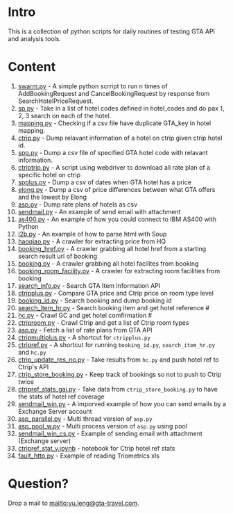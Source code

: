# Intro

This is a collection of python scripts for daily routines of testing GTA API and analysis tools.

# Content

1. [swarm.py](#swarm) - A simple python scrript to run n times of AddBookingRequest and CancelBookingRequest by response from SearchHotelPriceRequest.
2. [sp.py](#sp) - Take in a list of hotel codes defined in hotel_codes and do pax 1, 2, 3 search on each of the hotel. 
3. [mapping.py](#mapping) - Checking if a csv file have duplicate GTA_key in hotel mapping.
4. [ctrip.py](#ctrip) - Dump relavant information of a hotel on ctrip given ctrip hotel id.
5. [spp.py](#spp) - Dump a csv file of specified GTA hotel code with relavant information.
6. [ctriptrip.py](#ctriptrip) - A script using webdriver to download all rate plan of a specific hotel on ctrip
7. [spplus.py](#spplus) - Dump a csv of dates when GTA hotel has a price 
8. [elong.py](#elong) - Dump a csv of price differences between what GTA offers and the lowest by Elong
9. [asp.py](#asp) - Dump rate plans of hotels as csv
10. [sendmail.py](#) - An example of send email with attachment
11. [as400.py](#) - An example of how you could connect to IBM AS400 with Python
12. [l2b.py](#) - An example of how to parse html with Soup
13. [haoqiao.py](#) - A crawler for extracting price from HQ
14. [booking_href.py](#) - A crawler grabbing all hotel href from a starting search result url of booking
14. [booking.py](#) - A crawler grabbing all hotel facilites from booking
15. [booking_room_facility.py](#) - A crawler for extracting room facilities from booking
16. [search_info.py](#) - Search GTA Item Information API
17. [ctripplus.py](#) - Compare GTA price and Ctrip price on room type level
18. [booking_id.py](#) - Search booking and dump booking id
19. [search_item_hr.py](#) - Search booking item and get hotel reference #
20. [hc.py](#) - Crawl GC and get hotel comfirmation #
21. [ctriproom.py](#) - Crawl Ctrip and get a list of Ctrip room types
22. [asp.py](#) - Fetch a list of rate plans from GTA API
23. [ctripmultiplus.py](#) - A shortcut for `ctripplus.py`
24. [ctripref.py](#) - A shortcut for running `booking_id.py`, `search_item_hr.py` and `hc.py`
25. [ctrip_update_res_no.py](#) - Take results from `hc.py` and push hotel ref to Ctrip's API
26. [ctrip_store_booking.py](#) - Keep track of bookings so not to push to Ctrip twice
27. [ctripref_stats_gai.py](#) - Take data from `ctrip_store_booking.py` to have the stats of hotel ref coverage
28. [sendmail_win.py](#) - A imporved example of how you can send emails by a Exchange Server account
29. [asp_parallel.py](#) - Multi thread version of `asp.py`
29. [asp_pool_w.py](#) - Multi process version of `asp.py` using pool
30. [sendmail_win_cs.py](#) - Example of sending email with attachment (Exchange server)
31. [ctripref_stat_v.ipynb](#) - notebook for Ctrip hotel ref stats 
32. [fault_http.py](#) - Example of reading Triometrics xls

# Question?

Drop a mail to <mailto:yu.leng@gta-travel.com>.
